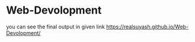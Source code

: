 # Web-Devolopment
you can see the final output in given link
https://realsuyash.github.io/Web-Devolopment/
